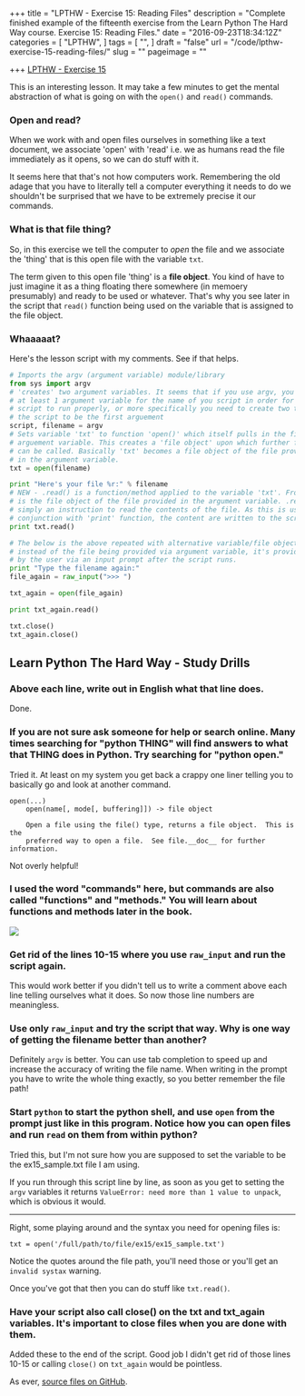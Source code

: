 +++
title = "LPTHW - Exercise 15: Reading Files"
description = "Complete finished example of the fifteenth exercise from the Learn Python The Hard Way course. Exercise 15: Reading Files."
date = "2016-09-23T18:34:12Z"
categories = [
  "LPTHW",
]
tags = [
  "",
]
draft = "false"
url = "/code/lpthw-exercise-15-reading-files/"
slug = ""
pageimage = ""

+++
[LPTHW - Exercise 15](http://learnpythonthehardway.org/book/ex15.html)

This is an interesting lesson. It may take a few minutes to get the mental abstraction of what is going on with the `open()` and `read()` commands. 

### Open and read?

When we work with and open files ourselves in something like a text document, we associate 'open' with 'read' i.e. we as humans read the file immediately as it opens, so we can do stuff with it. 

It seems here that that's not how computers work. Remembering the old adage that you have to literally tell a computer everything it needs to do we shouldn't be surprised that we have to be extremely precise it our commands.

### What is that file thing?

So, in this exercise we tell the computer to *open* the file and we associate the 'thing' that is this open file with the variable `txt`.

The term given to this open file 'thing' is a **file object**. You kind of have to just imagine it as a thing floating there somewhere (in memoery presumably) and ready to be used or whatever. That's why you see later in the script that `read()` function being used on the variable that is assigned to the file object. 

### Whaaaaat?

Here's the lesson script with my comments. See if that helps.

```python
# Imports the argv (argument variable) module/library 
from sys import argv
# 'creates' two argument variables. It seems that if you use argv, you MUST use
# at least 1 argument variable for the name of you script in order for the 
# script to run properly, or more specifically you need to create two to allow
# the script to be the first arguement
script, filename = argv
# Sets variable 'txt' to function 'open()' which itself pulls in the filename
# arguement variable. This creates a 'file object' upon which further functions
# can be called. Basically 'txt' becomes a file object of the file provided
# in the argument variable. 
txt = open(filename)

print "Here's your file %r:" % filename
# NEW - .read() is a function/method applied to the variable 'txt'. From above 'txt'
# is the file object of the file provided in the argument variable. .read() is 
# simply an instruction to read the contents of the file. As this is used in 
# conjunction with 'print' function, the content are written to the screen. 
print txt.read()

# The below is the above repeated with alternative variable/file object names 
# instead of the file being provided via argument variable, it's provided 
# by the user via an input prompt after the script runs.
print "Type the filename again:"
file_again = raw_input(">>> ")

txt_again = open(file_again)

print txt_again.read()

txt.close()
txt_again.close()
```

## Learn Python The Hard Way - Study Drills

### Above each line, write out in English what that line does.

Done.

### If you are not sure ask someone for help or search online. Many times searching for "python THING" will find answers to what that THING does in Python. Try searching for "python open."

Tried it. At least on my system you get back a crappy one liner telling you to basically go and look at another command.

```text
open(...)
    open(name[, mode[, buffering]]) -> file object
    
    Open a file using the file() type, returns a file object.  This is the
    preferred way to open a file.  See file.__doc__ for further information.
```

Not overly helpful!

### I used the word "commands" here, but commands are also called "functions" and "methods." You will learn about functions and methods later in the book.

![](/static/img/2016/09/now-getting-somewhere.gif)

### Get rid of the lines 10-15 where you use `raw_input` and run the script again.

This would work better if you didn't tell us to write a comment above each line telling ourselves what it does. So now those line numbers are meaningless. 

### Use only `raw_input` and try the script that way. Why is one way of getting the filename better than another?

Definitely `argv` is better. You can use tab completion to speed up and increase the accuracy of writing the file name. When writing in the prompt you have to write the whole thing exactly, so you better remember the file path!

### Start `python` to start the python shell, and use `open` from the prompt just like in this program. Notice how you can open files and run `read` on them from within python?

Tried this, but I'm not sure how you are supposed to set the variable to be the ex15_sample.txt file I am using. 

If you run through this script line by line, as soon as you get to setting the `argv` variables it returns `ValueError: need more than 1 value to unpack`, which is obvious it would.

<hr>

Right, some playing around and the syntax you need for opening files is:

`txt = open('/full/path/to/file/ex15/ex15_sample.txt')`

Notice the quotes around the file path, you'll need those or you'll get an `invalid systax` warning. 

Once you've got that then you can do stuff like `txt.read()`.

### Have your script also call close() on the txt and txt_again variables. It's important to close files when you are done with them.

Added these to the end of the script. Good job I didn't get rid of those lines 10-15 or calling `close()` on `txt_again` would be pointless.

As ever, [source files on GitHub](https://github.com/PuffinBlue/LPTHW).
